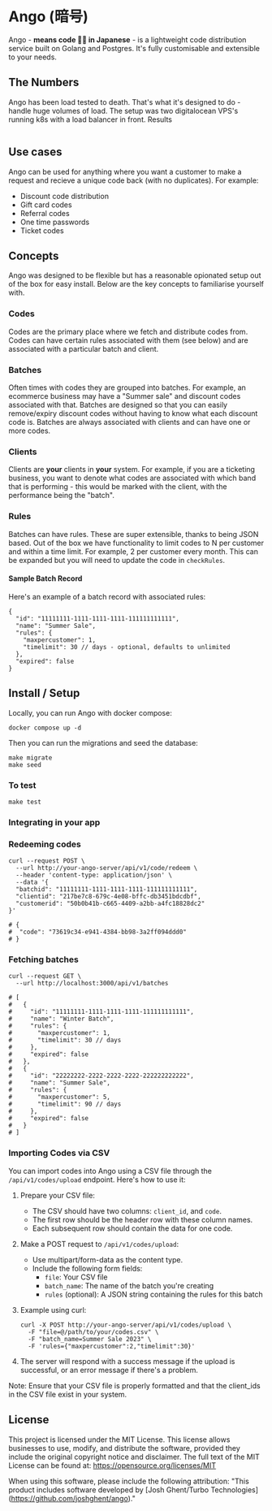 # **Ango (暗号)**

Ango - **means code 🧑‍💻 in Japanese** - is a lightweight code distribution service built on Golang and Postgres. It's fully customisable and extensible to your needs.

## The Numbers
Ango has been load tested to death. That's what it's designed to do - handle huge volumes of load.
The setup was two digitalocean VPS's running k8s with a load balancer in front.
Results
```

```

## Use cases
Ango can be used for anything where you want a customer to make a request and recieve a unique code back (with no duplicates).
For example:
* Discount code distribution
* Gift card codes
* Referral codes
* One time passwords
* Ticket codes

## Concepts
Ango was designed to be flexible but has a reasonable opionated setup out of the box for easy install.
Below are the key concepts to familiarise yourself with.

### Codes
Codes are the primary place where we fetch and distribute codes from.
Codes can have certain rules associated with them (see below) and are associated with a particular batch and client.

### Batches
Often times with codes they are grouped into batches. For example, an ecommerce business may have a "Summer sale" and discount codes associated with that.
Batches are designed so that you can easily remove/expiry discount codes without having to know what each discount code is.
Batches are always associated with clients and can have one or more codes.

### Clients
Clients are **your** clients in **your** system. For example, if you are a ticketing business, you want to denote what codes are associated with which band that is performing - this would be marked with the client, with the performance being the "batch".

### Rules
Batches can have rules. These are super extensible, thanks to being JSON based.
Out of the box we have functionality to limit codes to N per customer and within a time limit. For example, 2 per customer every month.
This can be expanded but you will need to update the code in `checkRules`.

#### Sample Batch Record

Here's an example of a batch record with associated rules:
```
{
  "id": "11111111-1111-1111-1111-111111111111",
  "name": "Summer Sale",
  "rules": {
    "maxpercustomer": 1,
    "timelimit": 30 // days - optional, defaults to unlimited
  },
  "expired": false
}
```


## Install / Setup
Locally, you can run Ango with docker compose:
```
docker compose up -d
```

Then you can run the migrations and seed the database:
```
make migrate
make seed
```

### To test
```
make test
```

### Integrating in your app

### Redeeming codes
```shell
curl --request POST \
  --url http://your-ango-server/api/v1/code/redeem \
  --header 'content-type: application/json' \
  --data '{
  "batchid": "11111111-1111-1111-1111-111111111111",
  "clientid": "217be7c8-679c-4e08-bffc-db3451bdcdbf",
  "customerid": "50b0b41b-c665-4409-a2bb-a4fc18828dc2"
}'

# {
#  "code": "73619c34-e941-4384-bb98-3a2ff094ddd0"
# }
```

### Fetching batches
```shell
curl --request GET \
  --url http://localhost:3000/api/v1/batches

# [
#   {
#     "id": "11111111-1111-1111-1111-111111111111",
#     "name": "Winter Batch",
#     "rules": {
#       "maxpercustomer": 1,
#       "timelimit": 30 // days
#     },
#     "expired": false
#   },
#   {
#     "id": "22222222-2222-2222-2222-222222222222",
#     "name": "Summer Sale",
#     "rules": {
#       "maxpercustomer": 5,
#       "timelimit": 90 // days
#     },
#     "expired": false
#   }
# ]
```

### Importing Codes via CSV

You can import codes into Ango using a CSV file through the `/api/v1/codes/upload` endpoint. Here's how to use it:

1. Prepare your CSV file:
   - The CSV should have two columns: `client_id`, and `code`.
   - The first row should be the header row with these column names.
   - Each subsequent row should contain the data for one code.

2. Make a POST request to `/api/v1/codes/upload`:
   - Use multipart/form-data as the content type.
   - Include the following form fields:
     - `file`: Your CSV file
     - `batch_name`: The name of the batch you're creating
     - `rules` (optional): A JSON string containing the rules for this batch

3. Example using curl:
   ```
   curl -X POST http://your-ango-server/api/v1/codes/upload \
     -F "file=@/path/to/your/codes.csv" \
     -F "batch_name=Summer Sale 2023" \
     -F 'rules={"maxpercustomer":2,"timelimit":30}'
   ```

4. The server will respond with a success message if the upload is successful, or an error message if there's a problem.

Note: Ensure that your CSV file is properly formatted and that the client_ids in the CSV file exist in your system.

## License

This project is licensed under the MIT License. This license allows businesses to use, modify, and distribute the software, provided they include the original copyright notice and disclaimer. The full text of the MIT License can be found at: https://opensource.org/licenses/MIT

When using this software, please include the following attribution:
"This product includes software developed by [Josh Ghent/Turbo Technologies] (https://github.com/joshghent/ango)."
